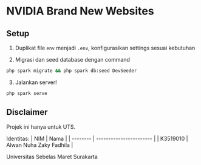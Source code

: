 # NVIDIA Brand New Websites

## Setup

1. Duplikat file `env` menjadi `.env`, konfigurasikan settings sesuai kebutuhan

2. Migrasi dan seed database dengan command
```bash
php spark migrate && php spark db:seed DevSeeder
```

3. Jalankan server!
```bash
php spark serve
```

## Disclaimer
Projek ini hanya untuk UTS.

Identitas:
| NIM      | Nama                    |
| -------- | ----------------------- |
| K3519010 | Alwan Nuha Zaky Fadhila |

Universitas Sebelas Maret Surakarta